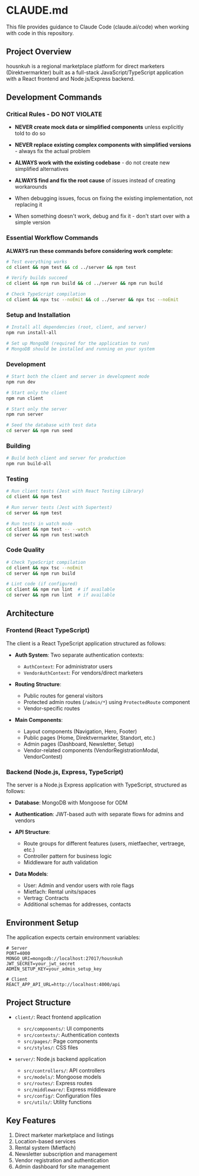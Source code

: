 # CLAUDE.md

This file provides guidance to Claude Code (claude.ai/code) when working with code in this repository.

## Project Overview

housnkuh is a regional marketplace platform for direct marketers (Direktvermarkter) built as a full-stack JavaScript/TypeScript application with a React frontend and Node.js/Express backend.

## Development Commands

### Critical Rules - DO NOT VIOLATE

- **NEVER create mock data or simplified components** unless explicitly told to do so

- **NEVER replace existing complex components with simplified versions** - always fix the actual problem

- **ALWAYS work with the existing codebase** - do not create new simplified alternatives

- **ALWAYS find and fix the root cause** of issues instead of creating workarounds

- When debugging issues, focus on fixing the existing implementation, not replacing it

- When something doesn't work, debug and fix it - don't start over with a simple version

### Essential Workflow Commands

**ALWAYS run these commands before considering work complete:**

```bash
# Test everything works
cd client && npm test && cd ../server && npm test

# Verify builds succeed
cd client && npm run build && cd ../server && npm run build

# Check TypeScript compilation
cd client && npx tsc --noEmit && cd ../server && npx tsc --noEmit
```
### Setup and Installation

```bash
# Install all dependencies (root, client, and server)
npm run install-all

# Set up MongoDB (required for the application to run)
# MongoDB should be installed and running on your system
```

### Development

```bash
# Start both the client and server in development mode
npm run dev

# Start only the client
npm run client

# Start only the server
npm run server

# Seed the database with test data
cd server && npm run seed
```

### Building

```bash
# Build both client and server for production
npm run build-all
```

### Testing

```bash
# Run client tests (Jest with React Testing Library)
cd client && npm test

# Run server tests (Jest with Supertest)
cd server && npm test

# Run tests in watch mode
cd client && npm test -- --watch
cd server && npm run test:watch
```

### Code Quality

```bash
# Check TypeScript compilation
cd client && npx tsc --noEmit
cd server && npm run build

# Lint code (if configured)
cd client && npm run lint  # if available
cd server && npm run lint  # if available
```

## Architecture

### Frontend (React TypeScript)

The client is a React TypeScript application structured as follows:

- **Auth System**: Two separate authentication contexts:
  - `AuthContext`: For administrator users
  - `VendorAuthContext`: For vendors/direct marketers

- **Routing Structure**:
  - Public routes for general visitors
  - Protected admin routes (`/admin/*`) using `ProtectedRoute` component
  - Vendor-specific routes

- **Main Components**:
  - Layout components (Navigation, Hero, Footer)
  - Public pages (Home, Direktvermarkter, Standort, etc.)
  - Admin pages (Dashboard, Newsletter, Setup)
  - Vendor-related components (VendorRegistrationModal, VendorContest)

### Backend (Node.js, Express, TypeScript)

The server is a Node.js Express application with TypeScript, structured as follows:

- **Database**: MongoDB with Mongoose for ODM
- **Authentication**: JWT-based auth with separate flows for admins and vendors
- **API Structure**:
  - Route groups for different features (users, mietfaecher, vertraege, etc.)
  - Controller pattern for business logic
  - Middleware for auth validation

- **Data Models**:
  - User: Admin and vendor users with role flags
  - Mietfach: Rental units/spaces
  - Vertrag: Contracts
  - Additional schemas for addresses, contacts

## Environment Setup

The application expects certain environment variables:

```
# Server
PORT=4000
MONGO_URI=mongodb://localhost:27017/housnkuh
JWT_SECRET=your_jwt_secret
ADMIN_SETUP_KEY=your_admin_setup_key

# Client
REACT_APP_API_URL=http://localhost:4000/api
```

## Project Structure

- `client/`: React frontend application
  - `src/components/`: UI components
  - `src/contexts/`: Authentication contexts 
  - `src/pages/`: Page components
  - `src/styles/`: CSS files
  
- `server/`: Node.js backend application
  - `src/controllers/`: API controllers
  - `src/models/`: Mongoose models
  - `src/routes/`: Express routes
  - `src/middleware/`: Express middleware
  - `src/config/`: Configuration files
  - `src/utils/`: Utility functions

## Key Features

1. Direct marketer marketplace and listings
2. Location-based services
3. Rental system (Mietfach)
4. Newsletter subscription and management
5. Vendor registration and authentication
6. Admin dashboard for site management